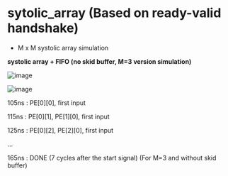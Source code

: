 # sytolic_array (Based on ready-valid handshake)

- M x M systolic array simulation 

**systolic array + FIFO (no skid buffer, M=3 version simulation)**

![image](https://github.com/seo459/sytolic_array/assets/72679290/ba07bdc1-6459-42b0-b8cc-bb907bde248e)

![image](https://github.com/seo459/sytolic_array/assets/72679290/a7484165-fad5-48b7-9c6e-a6c4c77edf20)


105ns : PE[0][0], first input

115ns : PE[0][1], PE[1][0], first input

125ns : PE[0][2], PE[2][0], first input

...

165ns : DONE (7 cycles after the start signal) (For M=3 and without skid buffer)
